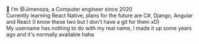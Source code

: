 👋 I’m @Jimenoza, a Computer engineer since 2020  
Currently learning React Native, plans for the future are C#, Django, Angular and React (I know these two but I don't have a git for them xD)  
My username has nothing to do with my real name, I made it up some years ago and it's normally available haha  

<!---
Jimenoza/Jimenoza is a ✨ special ✨ repository because its `README.md` (this file) appears on your GitHub profile.
You can click the Preview link to take a look at your changes.
--->
